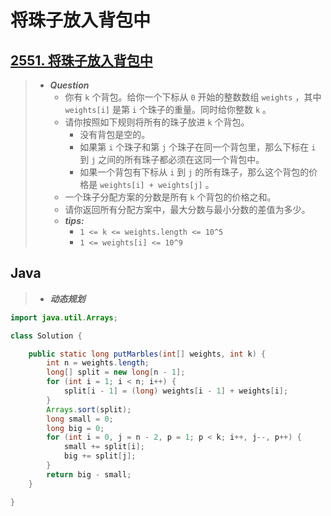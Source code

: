 # 将珠子放入背包中

## [2551. 将珠子放入背包中](https://leetcode.cn/problems/put-marbles-in-bags/)

> - ***Question***
>   - 你有 `k` 个背包。给你一个下标从 `0` 开始的整数数组 `weights` ，其中 `weights[i]` 是第 `i` 个珠子的重量。同时给你整数 `k` 。
>   - 请你按照如下规则将所有的珠子放进 `k` 个背包。
>     - 没有背包是空的。
>     - 如果第 `i` 个珠子和第 `j` 个珠子在同一个背包里，那么下标在 `i` 到 `j` 之间的所有珠子都必须在这同一个背包中。
>     - 如果一个背包有下标从 `i` 到 `j` 的所有珠子，那么这个背包的价格是 `weights[i] + weights[j]` 。
>   - 一个珠子分配方案的分数是所有 `k` 个背包的价格之和。
>   - 请你返回所有分配方案中，最大分数与最小分数的差值为多少。
>   - ***tips:***
>     - `1 <= k <= weights.length <= 10^5`
>     - `1 <= weights[i] <= 10^9`

## Java

> - ***动态规划***

```java
import java.util.Arrays;

class Solution {

    public static long putMarbles(int[] weights, int k) {
        int n = weights.length;
        long[] split = new long[n - 1];
        for (int i = 1; i < n; i++) {
            split[i - 1] = (long) weights[i - 1] + weights[i];
        }
        Arrays.sort(split);
        long small = 0;
        long big = 0;
        for (int i = 0, j = n - 2, p = 1; p < k; i++, j--, p++) {
            small += split[i];
            big += split[j];
        }
        return big - small;
    }

}
```
